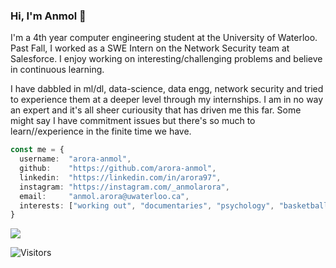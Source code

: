 ### Hi, I'm Anmol :wave:

I'm a 4th year computer engineering student at the University of Waterloo. Past Fall, I worked as a SWE Intern on the Network Security team at Salesforce. I enjoy working on interesting/challenging problems and believe in continuous learning.

I have dabbled in ml/dl, data-science, data engg, network security and tried to experience them at a deeper level through my internships. I am in no way an expert and it's all sheer curiousity that has driven me this far. Some might say I have commitment issues but there's so much to learn//experience in the finite time we have. 

```typescript
const me = {
  username:  "arora-anmol",
  github:    "https://github.com/arora-anmol",
  linkedin:  "https://linkedin.com/in/arora97",
  instagram: "https://instagram.com/_anmolarora",
  email:     "anmol.arora@uwaterloo.ca",
  interests: ["working out", "documentaries", "psychology", "basketball", "writing"] 
}
```

<img src="https://github-readme-stats.vercel.app/api?username=arora-anmol&show_icons=true&count_private=true" />

<!-- <img src="https://github-readme-stats.vercel.app/api/top-langs?username=arora-anmol&layout=compact&hide=python" />
-->

![Visitors](https://visitor-badge.laobi.icu/badge?page_id=arora-anmol.arora-anmol)
